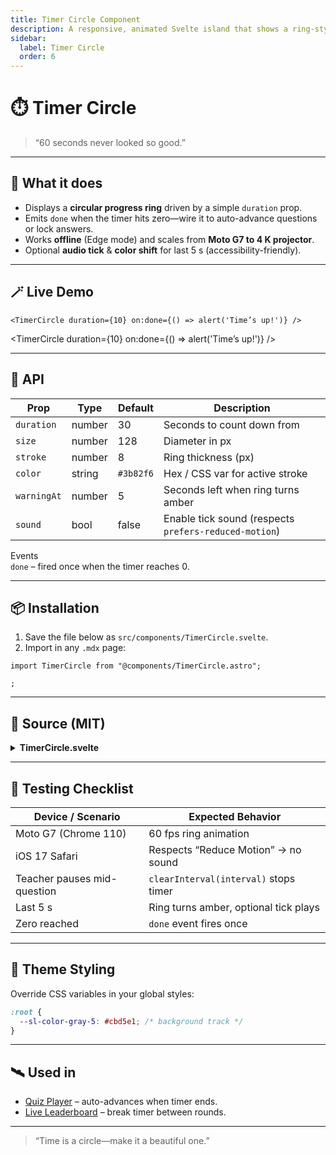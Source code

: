 ```yaml
---
title: Timer Circle Component
description: A responsive, animated Svelte island that shows a ring-style countdown—perfect for pacing questions or energizer breaks.
sidebar:
  label: Timer Circle
  order: 6
---
```


# ⏱️ Timer Circle

> “60 seconds never looked so good.”

---

## 🎯 What it does

- Displays a **circular progress ring** driven by a simple `duration` prop.
- Emits `done` when the timer hits zero—wire it to auto-advance questions or lock answers.
- Works **offline** (Edge mode) and scales from **Moto G7 to 4 K projector**.
- Optional **audio tick** & **color shift** for last 5 s (accessibility-friendly).

---

## 🪄 Live Demo

```svelte
<TimerCircle duration={10} on:done={() => alert('Time’s up!')} />
```

<TimerCircle duration={10} on:done={() => alert('Time’s up!')} />

---

## 🔧 API

| Prop        | Type   | Default   | Description                                           |
| ----------- | ------ | --------- | ----------------------------------------------------- |
| `duration`  | number | 30        | Seconds to count down from                            |
| `size`      | number | 128       | Diameter in px                                        |
| `stroke`    | number | 8         | Ring thickness (px)                                   |
| `color`     | string | `#3b82f6` | Hex / CSS var for active stroke                       |
| `warningAt` | number | 5         | Seconds left when ring turns amber                    |
| `sound`     | bool   | false     | Enable tick sound (respects `prefers-reduced-motion`) |

Events  
`done` – fired once when the timer reaches 0.

---

## 📦 Installation

1. Save the file below as `src/components/TimerCircle.svelte`.
2. Import in any `.mdx` page:

```mdx
import TimerCircle from "@components/TimerCircle.astro";

;
```

---

## 🧩 Source (MIT)

<details>
<summary><strong>TimerCircle.svelte</strong></summary>

```svelte
<script lang="ts">
  import { onMount } from 'svelte';
  import { createEventDispatcher } from 'svelte';

  export let duration: number = 30;
  export let size: number = 128;
  export let stroke: number = 8;
  export let color: string = '#3b82f6';
  export let warningAt: number = 5;
  export let sound: boolean = false;

  const dispatch = createEventDispatcher();
  let remaining = duration;
  let interval: number;

  $: progress = remaining / duration;
  $: ringColor = remaining <= warningAt ? '#f59e0b' : color;

  onMount(() => {
    if (sound && !window.matchMedia('(prefers-reduced-motion: reduce)').matches) {
      const audio = new Audio('/audio/tick.mp3');
      audio.volume = 0.2;
    }

    interval = setInterval(() => {
      remaining -= 1;
      if (remaining <= 0) {
        clearInterval(interval);
        dispatch('done');
      }
    }, 1000);

    return () => clearInterval(interval);
  });
</script>

<figure class="timer" aria-label="Timer">
  <svg width={size} height={size} viewBox="0 0 {size} {size}">
    <circle
      class="bg"
      cx={size / 2}
      cy={size / 2}
      r={(size - stroke) / 2}
      stroke-width={stroke} />
    <circle
      class="progress"
      cx={size / 2}
      cy={size / 2}
      r={(size - stroke) / 2}
      stroke-width={stroke}
      stroke-dasharray={2 * Math.PI * ((size - stroke) / 2)}
      stroke-dashoffset={2 * Math.PI * ((size - stroke) / 2) * (1 - progress)}
      stroke={ringColor}
      style="transition: stroke 0.3s ease" />
  </svg>
  <figcaption>{remaining}s</figcaption>
</figure>

<style>
  .timer {
    display: inline-flex;
    flex-direction: column;
    align-items: center;
    font-variant-numeric: tabular-nums;
  }
  svg {
    transform: rotate(-90deg);
  }
  circle {
    fill: none;
  }
  .bg {
    stroke: var(--sl-color-gray-5, #e5e7eb);
  }
  figcaption {
    margin-top: 0.25rem;
    font-weight: 600;
  }
</style>
```

> Place a short, soft `tick.mp3` in `/public/audio/` if `sound` is enabled.

</details>

---

## 🧪 Testing Checklist

| Device / Scenario           | Expected Behavior                     |
| --------------------------- | ------------------------------------- |
| Moto G7 (Chrome 110)        | 60 fps ring animation                 |
| iOS 17 Safari               | Respects “Reduce Motion” → no sound   |
| Teacher pauses mid-question | `clearInterval(interval)` stops timer |
| Last 5 s                    | Ring turns amber, optional tick plays |
| Zero reached                | `done` event fires once               |

---

## 🎨 Theme Styling

Override CSS variables in your global styles:

```css
:root {
  --sl-color-gray-5: #cbd5e1; /* background track */
}
```

---

## 🛰️ Used in

- [Quiz Player](../components/quiz-player.md) – auto-advances when timer ends.
- [Live Leaderboard](../components/live-leaderboard.md) – break timer between rounds.

---

> “Time is a circle—make it a beautiful one.”

